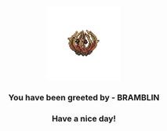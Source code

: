<p align="center">
            <img src="https://raw.githubusercontent.com/PokeAPI/sprites/master/sprites/pokemon/946.png" width="150" height="150">
          </p>
          <h3 align="center">You have been greeted by - <b>BRAMBLIN</b></h3>
          <h3 align="center">Have a nice day!</h3>
